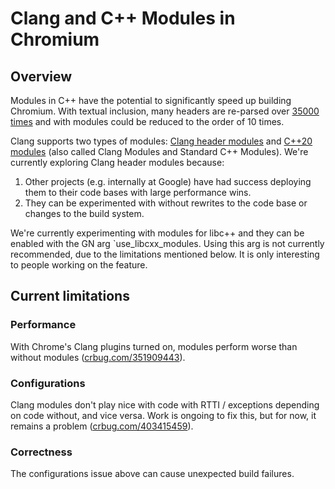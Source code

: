 # Clang and C++ Modules in Chromium

## Overview

Modules in C++ have the potential to significantly speed up building Chromium.
With textual inclusion, many headers are re-parsed over
[35000 times](https://commondatastorage.googleapis.com/chromium-browser-clang/include-analysis.html)
and with modules could be reduced to the order of 10 times.

Clang supports two types of modules:
[Clang header modules](https://clang.llvm.org/docs/Modules.html) and
[C++20 modules](https://clang.llvm.org/docs/StandardCPlusPlusModules.html) (also
called Clang Modules and Standard C++ Modules). We're currently exploring Clang
header modules because:
1. Other projects (e.g. internally at Google) have had success deploying them to
their code bases with large performance wins.
2. They can be experimented with without rewrites to the code base or changes to
the build system.

We're currently experimenting with modules for libc++ and they can be enabled
with the GN arg `use_libcxx_modules. Using this arg is not currently
recommended, due to the limitations mentioned below.
It is only interesting to people working on the feature.

## Current limitations

### Performance

With Chrome's Clang plugins turned on, modules perform worse than without
modules ([crbug.com/351909443](https://crbug.com/351909443)).

### Configurations

Clang modules don't play nice with code with RTTI / exceptions depending on
code without, and vice versa. Work is ongoing to fix this, but for now, it
remains a problem ([crbug.com/403415459](https://crbug.com/403415459)).

### Correctness

The configurations issue above can cause unexpected build failures.
